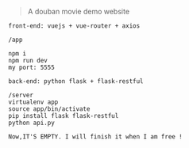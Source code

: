 > A douban movie demo website

    front-end: vuejs + vue-router + axios

    /app

    npm i
    npm run dev
    my port: 5555

    back-end: python flask + flask-restful

    /server
    virtualenv app
    source app/bin/activate
    pip install flask flask-restful
    python api.py

    Now,IT'S EMPTY. I will finish it when I am free ! 
